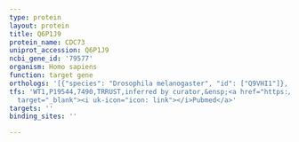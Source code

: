 ```yaml
---
type: protein
layout: protein
title: Q6P1J9
protein_name: CDC73
uniprot_accession: Q6P1J9
ncbi_gene_id: '79577'
organism: Homo sapiens
function: target gene
orthologs: '[{"species": "Drosophila melanogaster", "id": ["Q9VHI1"]}, {"species": "Caenorhabditis elegans", "id": ["Q9N5U5"]}, {"species": "Mus musculus", "id": ["<a href=\"/protein/q8jzm7\">Q8JZM7</a>"]}, {"species": "Rattus norvegicus", "id": ["F2Z3T0"]}]'
tfs: 'WT1,P19544,7490,TRRUST,inferred by curator,&ensp;<a href="https://www.ncbi.nlm.nih.gov/pubmed/?term=24257751%5Buid%5D+OR+29087512%5Buid%5D"
  target="_blank"><i uk-icon="icon: link"></i>Pubmed</a>'
targets: ''
binding_sites: ''

---
```

